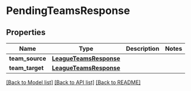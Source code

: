 # PendingTeamsResponse

## Properties
Name | Type | Description | Notes
------------ | ------------- | ------------- | -------------
**team_source** | [**LeagueTeamsResponse**](LeagueTeamsResponse.md) |  | 
**team_target** | [**LeagueTeamsResponse**](LeagueTeamsResponse.md) |  | 

[[Back to Model list]](../README.md#documentation-for-models) [[Back to API list]](../README.md#documentation-for-api-endpoints) [[Back to README]](../README.md)

